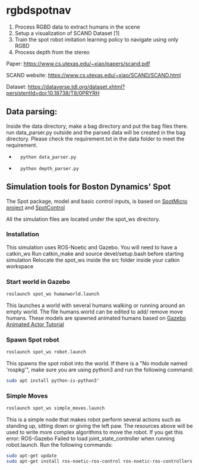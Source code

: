 # rgbdspotnav

1. Process RGBD data to extract humans in the scene 
2. Setup a visualization of SCAND Dataset [1]
3. Train the spot robot imitation learning policy to navigate using only RGBD 
4. Process depth from the stereo

Paper:
https://www.cs.utexas.edu/~xiao/papers/scand.pdf

SCAND website:
https://www.cs.utexas.edu/~xiao/SCAND/SCAND.html

Dataset:
https://dataverse.tdl.org/dataset.xhtml?persistentId=doi:10.18738/T8/0PRYRH

## Data parsing:
Inside the data directory, make a bag directory and put the bag files there. run data_parser.py outside and the parsed data will be created in the bag directory.
Please check the requirement.txt in the data folder to meet the requirement. 

-       python data_parser.py
-       python depth_parser.py

## Simulation tools for Boston Dynamics' Spot

The Spot package, model and basic control inputs, is based on [SpotMicro project](https://github.com/OpenQuadruped/spot_mini_mini) and [SpotControl](https://github.com/SoftServeSAG/spot_simulation/tree/spot_control)

All the simulation files are located under the spot_ws directory.

### Installation
This simulation uses ROS-Noetic and Gazebo. You will need to have a catkin_ws
Run catkin_make and source devel/setup.bash before starting simulation
Relocate the spot_ws inside the src folder inside your catkin workspace

### Start world in Gazebo
```bash
roslaunch spot_ws humanworld.launch
```
This launches a world with several humans walking or running around an empty world. The file humans.world can be edited to add/ remove move humans. These models are spawned animated humans based on [Gazebo Animated Actor Tutorial](https://classic.gazebosim.org/tutorials?tut=actor&cat=build_robot)

### Spawn Spot robot
```bash
roslaunch spot_ws robot.launch
```
This spawns the spot robot into the world. If there is a "No module named 'rospkg'", make sure you are using python3 and run the following command: 
```bash
sudo apt install python-is-python3"
```

### Simple Moves
```bash
roslaunch spot_ws simple_moves.launch
```
This is a simple node that makes robot perform several actions such as standing up, sitting down or giving the left paw. The resources above will be used to write more complex algorithms to move the robot. If you get this error: ROS-Gazebo Failed to load joint_state_controller when running robot.launch. Run the following commands:
```bash
sudo apt-get update
sudo apt-get install ros-noetic-ros-control ros-noetic-ros-controllers
```
